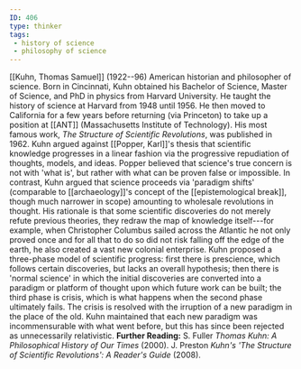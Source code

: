 ```yaml
---
ID: 406
type: thinker
tags: 
 - history of science
 - philosophy of science
---
```


[[Kuhn, Thomas Samuel]]
(1922--96) American historian and philosopher of science. Born in
Cincinnati, Kuhn obtained his Bachelor of Science, Master of Science,
and PhD in physics from Harvard University. He taught the history of
science at Harvard from 1948 until 1956. He then moved to California for
a few years before returning (via Princeton) to take up a position at
[[ANT]]
(Massachusetts
Institute of Technology). His most famous work, *The Structure of
Scientific Revolutions*, was published in 1962. Kuhn argued against [[Popper, Karl]]'s thesis that
scientific knowledge progresses in a linear fashion via the progressive
repudiation of thoughts, models, and ideas. Popper believed that
science's true concern is not with 'what is', but rather with what can
be proven false or impossible. In contrast, Kuhn argued that science
proceeds via 'paradigm shifts' (comparable to
[[archaeology]]'s concept of
the [[epistemological break]], though much narrower
in scope) amounting to wholesale revolutions in thought. His rationale
is that some scientific discoveries do not merely refute previous
theories, they redraw the map of knowledge itself---for example, when
Christopher Columbus sailed across the Atlantic he not only proved once
and for all that to do so did not risk falling off the edge of the
earth, he also created a vast new colonial enterprise. Kuhn proposed a
three-phase model of scientific progress: first there is prescience,
which follows certain discoveries, but lacks an overall hypothesis; then
there is 'normal science' in which the initial discoveries are converted
into a paradigm or platform of thought upon which future work can be
built; the third phase is crisis, which is what happens when the second
phase ultimately fails. The crisis is resolved with the irruption of a
new paradigm in the place of the old. Kuhn maintained that each new
paradigm was incommensurable with what went before, but this has since
been rejected as unnecessarily relativistic.
**Further Reading:** S. Fuller *Thomas Kuhn: A Philosophical History of
Our Times* (2000).
J. Preston *Kuhn's 'The Structure of Scientific Revolutions': A Reader's
Guide* (2008).
